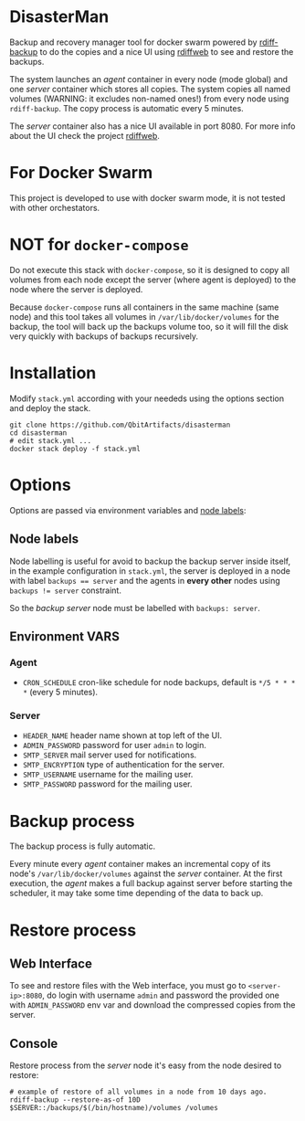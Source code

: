 # DisasterMan
Backup and recovery manager tool for docker swarm powered by 
[rdiff-backup](https://www.nongnu.org/rdiff-backup/) to do the copies and a nice
UI using [rdiffweb](https://github.com/ikus060/rdiffweb) to see and restore the backups.

The system launches an _agent_ container in every node (mode global) and one _server_
container which stores all copies. The system copies all named volumes (WARNING: it 
excludes non-named ones!) from every node using `rdiff-backup`.  The copy process
is automatic every 5 minutes.

The _server_ container also has a nice UI available in port 8080. For more info about
the UI check the project [rdiffweb](https://github.com/ikus060/rdiffweb).

# For Docker Swarm
This project is developed to use with docker swarm mode, it is not tested with other
orchestators.

# NOT for `docker-compose`
Do not execute this stack with `docker-compose`, so it is designed to copy all volumes
from each node except the server (where agent is deployed) to the node where the server
is deployed.

Because `docker-compose` runs all containers in the same machine (same node) and this tool
takes all volumes in `/var/lib/docker/volumes` for the backup, the tool will back up the 
backups volume too, so it will fill the disk very quickly with backups of backups recursively.

# Installation
Modify `stack.yml` according with your neededs using the options section and deploy the stack.
```
git clone https://github.com/QbitArtifacts/disasterman
cd disasterman
# edit stack.yml ...
docker stack deploy -f stack.yml
```

# Options
Options are passed via environment variables and [node labels](https://docs.docker.com/engine/swarm/manage-nodes/):
## Node labels
Node labelling is useful for avoid to backup the backup server inside itself,
in the example configuration in `stack.yml`, the server is deployed in a node with
label `backups == server` and the agents in **every other** nodes using `backups != server`
constraint. 

So the _backup server_ node must be labelled with `backups: server`.

## Environment VARS
### Agent
* `CRON_SCHEDULE` cron-like schedule for node backups,
default is `*/5 * * * *` (every 5 minutes).
### Server
* `HEADER_NAME` header name shown at top left of the UI.
* `ADMIN_PASSWORD` password for user `admin` to login.
* `SMTP_SERVER` mail server used for notifications.
* `SMTP_ENCRYPTION` type of authentication for the server.
* `SMTP_USERNAME` username for the mailing user.
* `SMTP_PASSWORD` password for the mailing user.

# Backup process
The backup process is fully automatic.

Every minute every _agent_ container makes an incremental copy of its node's
`/var/lib/docker/volumes` against the _server_ container. At the first execution,
the _agent_ makes a full backup against server before starting the scheduler,
it may take some time depending of the data to back up.

# Restore process
## Web Interface
To see and restore files with the Web interface, you must go to `<server-ip>:8080`, do
login with username `admin` and password the provided one with `ADMIN_PASSWORD` env var
and download the compressed copies from the server.

## Console
Restore process from the _server_ node it's easy from the node desired to restore:
```
# example of restore of all volumes in a node from 10 days ago.
rdiff-backup --restore-as-of 10D $SERVER::/backups/$(/bin/hostname)/volumes /volumes
```

